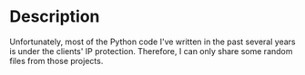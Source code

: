 # Description

Unfortunately, most of the Python code I've written in the past several years is under the clients' IP protection. Therefore, I can only share some random files from those projects.